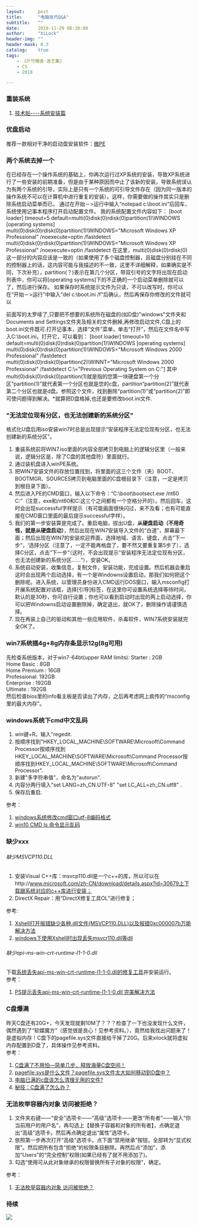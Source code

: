 ```yaml
---
layout:     post
title:      "电脑技巧Q&A"
subtitle:   ""
date:       2018-11-29 08:38:00
author:     "XiLock"
header-img: ""
header-mask: 0.3
catalog:    true
tags:
    - 《斤竹精舍·游艺集》
    - CS
    - 2018

---
```


### 重装系统
1. [技术贴----系统安装篇](https://liuyujie714.com/43.html#more)  

### 优盘启动
推荐一款相对干净的启动盘安装软件：[微PE](http://www.wepe.com.cn/)

### 两个系统去掉一个
在已经存在一个操作系统的基础上，你再次运行过XP系统的安装，导致XP系统进行了一些安装的前期准备，但是由于某种原因而中止了该新的安装，导致系统误认为有两个系统的引导，实际上是只有一个系统的可引导文件存在（因为同一版本的操作系统不可以在计算机中进行重复的安装）。这样，你需要做的操作其实只是删除系统启动菜单而已。 通过在开始－>运行中输入“notepad c:\boot.ini”后回车，系统使用记事本程序打开启动配置文件。 我的系统配置文件内容如下： [boot loader] timeout=5 default=multi(0)disk(0)rdisk(0)partition(1)\WINDOWS [operating systems] multi(0)disk(0)rdisk(0)partition(1)\WINDOWS="Microsoft Windows XP Professional" /noexecute=optin /fastdetect multi(0)disk(0)rdisk(0)partition(1)\WINDOWS="Microsoft Windows XP Professional" /noexecute=optin /fastdetect 在这里，multi(0)disk(0)rdisk(0)这一部分的内容应该是一致的（如果使用了多个磁盘控制器，且磁盘分别挂在不同的控制器上的话，这内容可能与我描述的不一致，这里不详细解释，如果确实是不同，下次补充），partition(？)表示在第几个分区，带双引号的文字将出现在启动列表中，你可以将[operating systems]下的不正确的一个启动菜单删除就可以了，然后进行保存。 如果保存时系统提示文件为只读，不可以改写时，你可以在“开始－>运行”中输入“del c:\boot.ini /f”后确认，然后再保存你修改的文件就可以

前面写的太罗嗦了,只要把不想要的系统所在磁盘的(如D盘)"windows"文件夹和Documents and Settings文件夹及相关的文件删掉,再修改启动文件,C盘上的boot.ini文件既可.打开记事本，选择“文件”菜单，单击“打开”，然后在文件名中写入C:\\boot.ini，打开它，可以看到： [boot loader] timeout=10 default=multi(0)disk(0)rdisk(0)partition(1)\\WINDOWS [operating systems] multi(0)disk(0)rdisk(0)partition(1)\\WINDOWS="Microsoft Windows 2000 Professional" /fastdetect multi(0)disk(0)rdisk(0)partition(2)\\WINNT="Microsoft Windows 2000 Professional" /fastdetect C:\\="Previous Operating System on C:"] 其中multi(0)disk(0)rdisk(0)partition(1)就是指的您第一块硬盘第一个分区“partition(1)”就代表第一个分区也就是您的c盘，partition“partition(2)”就代表第二个分区也就是d盘。参照这个文件，找到删除“partition(1)”或“partition(2)”即可使问题得到解决。*就算把D盘格掉,也还是要修改boot.ini文件.

### "无法定位现有分区，也无法创建新的系统分区"
格式化U盘后用iso安装win7时总是出现提示“安装程序无法定位现有分区，也无法创建新的系统分区”。  
1. 重装系统前将WIN7.iso里面的内容全部拷贝到电脑上的逻辑分区里（一般来说，逻辑分区是，除了C盘的其他盘符）里面就行。
1. 通过装机盘进入winPE系统。
1. 把WIN7安装文件的存放位置找到，将里面的这三个文件（夹）BOOT、BOOTMGR、SOURCES拷贝到电脑里面的C盘根目录下（注意，一定是拷贝到根目录下面）。
1. 然后进入PE的CMD窗口，输入以下命令：“C:\boot\bootsect.exe /nt60 C:”（注意，exe和/nt60和C:这三个之间都有一个空格分开的）。然后回车，这时会出现successful字样提示（有可能画面很快闪过，来不及看；也有可能直接在CMD窗口里面的最后提示successful字样）。
1. 我们的第一步安装算是完成了。重启电脑，拔出U盘，**从硬盘启动（不用奇怪，就是从硬盘启动）**，然后出现在WIN7安装导入文件的“白道”，屏幕最下面；然后出现在WIN7的安装欢迎界面，选择地域、语言、键盘，点击”下一步“，‘选择分区（注意了，一定不能再格盘了，要不然又要重复第5步了），选择C分区，点击”下一步“（这时，不会出现提示”安装程序无法定位现有分区，也无法创建新的系统分区……“），安装OK。
1. 系统自动安装，收集信息，复制文件，安装功能，完成设置。然后机器会重启这时会出现两个启动选择，有一个是Windowns设置启动，那我们如何把这个删除呢。进入系统，以管理员身份进入CMD运行DOS窗口，输入msconfig打开展系统配置对话框，选择[引导]标签，在这里你可设置系统选择等待时间，默认的是30秒，你可自行设置；你也可以看到启动时出现的两上启动选择，你可以把Windowns启动设置删除掉，确定退出，就OK了，删除操作请谨慎选择。
1. 现在再装上自己的驱动和其他一些应用软件，杀毒软件，WIN7系统安装就完全OK了。


### win7系统插4g+8g内存条显示12g(8g可用)
先检查系统版本，对于win7-64bt(upper RAM limits):
Starter : 2GB  
Home Basic : 8GB  
Home Premium : 16GB  
Professional: 192GB  
Enterprise : 192GB  
Ultimate : 192GB  
然后检查bios里的info看主板是否读出了内存，之后再考虑网上疯传的“msconfig里的最大内存”。

### windows系统下cmd中文乱码
1. win键+R，输入"regedit.
1. 按顺序找到"HKEY_LOCAL_MACHINE\SOFTWARE\Microsoft\Command Processor按顺序找到HKEY_LOCAL_MACHINE\SOFTWARE\Microsoft\Command Processor按顺序找到HKEY_LOCAL_MACHINE\SOFTWARE\Microsoft\Command Processor".
1. 新建"多字符串值"，命名为"autorun".
1. 内容分两行填入"set LANG=zh_CN.UTF-8" "set LC_ALL=zh_CN.utf8" .
1. 保存后重启.

参考：
1. [windows系统修改cmd窗口utf-8编码格式](https://jingyan.baidu.com/article/d7130635e8a38413fdf4753b.html) 
1. [win10 CMD ls 命令显示乱码](https://www.rxx0.com/motion/win10-cmd-ls-ming-ling-xian-shi-luan-ma.html) 

### 缺少xxx
###### 缺少MSVCP110.DLL
1. 安装Visual C++库：msvcp110.dll是一个c++的库，所以可以在http://www.microsoft.com/zh-CN/download/details.aspx?id=30679上下载跟系统对应的c++库进行安装； 
1. DirectX Repair：用“DirectX修复工具OL”进行修复；

参考:  
1. [Xshell打开报错缺少各种.dll文件(MSVCP110.DLL)以及报错0xc000007b万能解决方法](https://blog.csdn.net/code_love_yilian/article/details/107643504)
1. [windows下使用Xshell时出现丢失msvcr110.dll等dll](https://blog.csdn.net/Franck_Lou/article/details/78438268)

###### 缺少api-ms-win-crt-runtime-l1-1-0.dll
下载[系统丢失api-ms-win-crt-runtime-l1-1-0.dll的修复工具](http://www.51rgb.cn/download/page-64.html)并安装运行。  
参考：  
1. [PS提示丢失api-ms-win-crt-runtime-l1-1-0.dll 完美解决方法](https://zhuanlan.zhihu.com/p/34167899)

### C盘爆满
昨天C盘还有20G+，今天发现就剩10M了？？？检查了一下也没发现什么文件，偶然遇到了“软媒魔方”（感觉很是良心！见参考资料。），竟然给我找出问题来了！是虚拟内存！C盘下的pagefile.sys文件直接给干掉了20G。后来xilock就将虚拟内存配置到D盘了，具体操作见参考资料。  
参考：  
1. [C盘满了不用怕—简单几步，释放海量C盘空间！](https://post.smzdm.com/p/a6l89k20/)
1. [pagefile.sys是什么文件？pagefile.sys文件太大如何移动到D盘中？](http://www.lotpc.com/dnzs/7059_2.html)
1. [电脑已满的c盘该怎么清理无用的文件?](https://www.jb51.net/diannaojichu/691109.html)
1. [秘技：C盘满了怎么办？](https://zhuanlan.zhihu.com/p/62030272)

### 无法枚举容器内对象 访问被拒绝？
1. 文件夹右键——“安全”选项卡——“高级”选项卡——更改“所有者”——输入“你当前用户的用户名”，再勾选上【替换子容器和对象的所有者】，点确定退出“高级”选项卡。然后再点确定退出“属性”选项卡。
1. 依照第一步再次打开“高级”选项卡。点下面“禁用继承”按钮，全部转为“显式权限”。然后把所有包含“拒绝”的权限条目删除。再然后点“添加”，添加“Users”的“完全控制”权限(如果已经有了就不用添加了)。
1. 勾选“使用可从此对象继承的权限替换所有子对象的权限”，确定。

参考：
1. [无法枚举容器内对象 访问被拒绝？](https://www.zhihu.com/question/31001796)


### 待续

![](/img/wc-tail.GIF)
